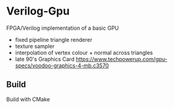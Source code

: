 # Verilog-Gpu

FPGA/Verilog implementation of a basic GPU
- fixed pipeline triangle renderer
- texture sampler
- interpolation of vertex colour + normal across triangles
- late 90's Graphics Card https://www.techpowerup.com/gpu-specs/voodoo-graphics-4-mb.c3570

## Build

Build with CMake

